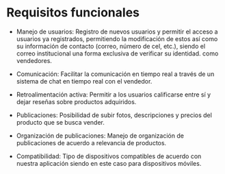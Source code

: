 # Requisitos funcionales

-   Manejo de usuarios: Registro de nuevos usuarios y permitir el acceso a usuarios ya registrados, permitiendo la modificación de estos así como su información de contacto (correo, número de cel, etc.), siendo el correo institucional una forma exclusiva de verificar su identidad. como vendedores.
  
-   Comunicación: Facilitar la comunicación en tiempo real a través de un sistema de chat en tiempo real con el vendedor.	
    
-   Retroalimentación activa: Permitir a los usuarios calificarse entre sí y dejar reseñas sobre productos adquiridos.
    
-   Publicaciones: Posibilidad de subir fotos, descripciones y precios del producto que se busca vender.
    
-   Organización de publicaciones: Manejo de organización de publicaciones de acuerdo a relevancia de productos.
  
- Compatibilidad: Tipo de dispositivos compatibles de acuerdo con nuestra aplicación siendo en este caso para dispositivos móviles.  
    


 
